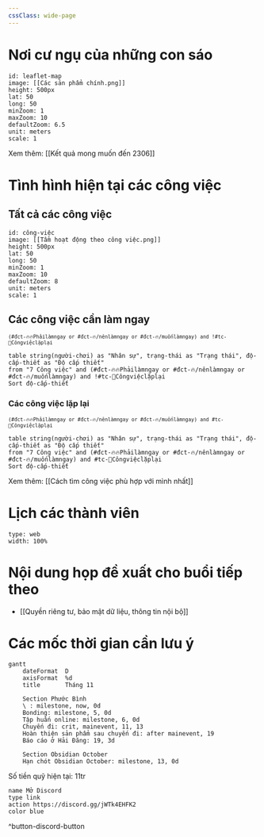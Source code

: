 ```yaml
---
cssClass: wide-page
---
```

# Nơi cư ngụ của những con sáo
```leaflet 
id: leaflet-map 
image: [[Các sản phẩm chính.png]]
height: 500px 
lat: 50 
long: 50 
minZoom: 1
maxZoom: 10
defaultZoom: 6.5
unit: meters
scale: 1
```

Xem thêm: [[Kết quả mong muốn đến 2306]]
# Tình hình hiện tại các công việc 
## Tất cả các công việc
```leaflet 
id: công-việc
image: [[Tầm hoạt động theo công việc.png]]
height: 500px 
lat: 50 
long: 50 
minZoom: 1
maxZoom: 10
defaultZoom: 8
unit: meters
scale: 1
```
## Các công việc cần làm ngay
<small>`(#đct-🔥🔥Phảilàmngay or #đct-🔥/nênlàmngay or #đct-🔥/muốnlàmngay) and !#tc-🔁Côngviệclặplại`</small>
```dataview 
table string(người-chơi) as "Nhân sự", trạng-thái as "Trạng thái", độ-cấp-thiết as "Độ cấp thiết" 
from "7 Công việc" and (#đct-🔥🔥Phảilàmngay or #đct-🔥/nênlàmngay or #đct-🔥/muốnlàmngay) and !#tc-🔁Côngviệclặplại
Sort độ-cấp-thiết
```
### Các công việc lặp lại
<small>`(#đct-🔥🔥Phảilàmngay or #đct-🔥/nênlàmngay or #đct-🔥/muốnlàmngay) and #tc-🔁Côngviệclặplại`</small>
```dataview 
table string(người-chơi) as "Nhân sự", trạng-thái as "Trạng thái", độ-cấp-thiết as "Độ cấp thiết" 
from "7 Công việc" and (#đct-🔥🔥Phảilàmngay or #đct-🔥/nênlàmngay or #đct-🔥/muốnlàmngay) and #tc-🔁Côngviệclặplại
Sort độ-cấp-thiết
```
Xem thêm: [[Cách tìm công việc phù hợp với mình nhất]]
# Lịch các thành viên
```gEvent
type: web
width: 100%
```

# Nội dung họp đề xuất cho buổi tiếp theo
- [[Quyền riêng tư, bảo mật dữ liệu, thông tin nội bộ]]

# Các mốc thời gian cần lưu ý
```mermaid
gantt
    dateFormat  D
	axisFormat  %d
    title       Tháng 11
	
	Section Phước Bình
	\ : milestone, now, 0d
	Bonding: milestone, 5, 0d
	Tập huấn online: milestone, 6, 0d
	Chuyến đi: crit, mainevent, 11, 13
	Hoàn thiện sản phẩm sau chuyến đi: after mainevent, 19
	Báo cáo ở Hải Đăng: 19, 3d
	
	Section Obsidian October
	Hạn chót Obsidian October: milestone, 13, 0d
```

Số tiền quỹ hiện tại: 11tr

```button
name Mở Discord
type link
action https://discord.gg/jWTk4EHFK2
color blue
```
^button-discord-button